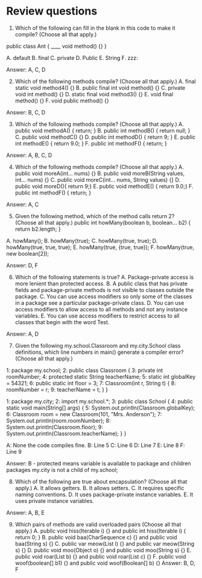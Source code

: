 # Review questions

1. Which of the following can fill in the blank in this code to make it compile?
(Choose all that apply.)

public class Ant {
    ____ void method() {}
}

A. default
B. final
C. private
D. Public
E. String
F. zzz:

Answer: A, C, D

2. Which of the following methods compile? (Choose all that apply.)
A. final static void method4() {}
B. public final int void method() {}
C. private void int method() {}
D. static final void method3() {}
E. void final method() {}
F. void public method() {}

Answer: B, C, D

3. Which of the following methods compile? (Choose all that apply.)
A. public void methodA() { return; }
B. public int methodB() { return null; }
C. public void methodC() {}
D. public int methodD() { return 9; }
E. public int methodE() { return 9.0; }
F. public int methodF() { return; }

Answer: A, B, C, D

4. Which of the following methods compile? (Choose all that apply.)
A. public void moreA(int... nums) {}
B. public void moreB(String values, int... nums) {}
C. public void moreC(int... nums, String values) {}
D. public void moreD(){ return 9;}
E. public void methodE() { return 9.0;}
F. public int methodF() { return; }

Answer: A, C

5. Given the following method, which of the method calls return 2? (Choose all that apply.)
public int howMany(boolean b, boolean... b2) {
    return b2.length;
}

A. howMany();
B. howMany(true);
C. howMany(true, true);
D. howMany(true, true, true);
E. howMany(true, {true, true});
F. howMany(true, new boolean[2]);

Answer: D, F

6. Which of the following statements is true?
A. Package-private access is more lenient than protected access.
B. A public class that has private fields and package-private methods
is not visible to classes outside the package.
C. You can use access modifiers so only some of the classes in a package see
a particular package-private class.
D. You can use access modifiers to allow access to all methods and not any instance
variables.
E. You can use access modifiers to restrict access to all classes that begin with
the word Test.

Answer: A, D

7. Given the following my.school.Classroom and my.city.School class definitions, which line
numbers in main() generate a compiler error? (Choose all that apply.)

1: package my.school;
2: public class Classroom {
3:      private int roomNumber;
4:      protected static String teacherName;
5:      static int globalKey = 54321;
6:      public static int floor = 3;
7:      Classroom(int r, String t) {
8:          roomNumber = r;
9:          teacherName = t; } }

1: package my.city;
2: import my.school.*;
3: public class School {
4:      public static void main(String[] args) {
5:          System.out.println(Classroom.globalKey);
6:          Classroom room = new Classroom(101, "Mrs. Anderson");
7:          System.out.println(room.roomNumber);
8:          System.out.println(Classroom.floor);
9:          System.out.println(Classroom.teacherName); } }

A: None the code compiles fine.
B: Line 5
C: Line 6
D: Line 7
E: Line 8
F: Line 9

Answer: B - protected means variable is available to package and children packages
my.city is not a child of my.school;

8. Which of the following are true about encapsulation? (Choose all that apply.)
A. It allows getters.
B. It allows setters.
C. It requires specific naming conventions.
D. It uses package-private instance variables.
E. It uses private instance variables.

Answer: A, B, E


9. Which pairs of methods are valid overloaded pairs (Choose all that apply.)
A.
public void hiss(Iterable i) {}
and
public int hiss(Iterable i) { return 0; }
B.
public void baa(CharSequence c) {}
and
public void baa(String s) {}
C.
public var meow(List<String> l) {}
and
public var meow(String s) {}
D.
public void moo(Object o) {}
and
public void moo(String s) {}
E.
public void roar(List<Boolean> b) {}
and
public void roar(List<Character> c) {}
F.
public void woof(boolean[] b1) {}
and
public void woof(Boolean[] b) {}
Answer: B, D, F
